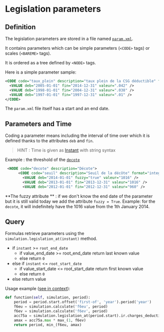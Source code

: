 # Legislation parameters

## Definition

The legislation parameters are stored in a file named [`param.xml`](https://github.com/openfisca/openfisca-france/blob/master/openfisca_france/param/param.xml).

It contains parameters which can be simple parameters (`<CODE>` tags) or scales (`<BAREME>` tags).

It is ordered as a tree defined by `<NODE>` tags.

Here is a simple parameter sample:

```xml
<CODE code="taux_plein" description="taux plein de la CSG déductible" format="percent">
  <VALUE deb="2005-01-01" fin="2014-12-31" valeur=".042" />
  <VALUE deb="1998-01-01" fin="2004-12-31" valeur=".038" />
  <VALUE deb="1997-01-01" fin="1997-12-31" valeur=".01" />
</CODE>
```

The `param.xml` file itself has a start and an end date.

## Parameters and Time
 Coding a parameter means including the interval of time over which it is defined thanks to the attributes `deb` and `fin`.
 
 > HINT : Time is given as [Instant](periods.md) with string syntax
 
 Example : the threshold of the [`decote`](https://legislation.openfisca.fr/parameters/ir.decote.seuil)

```xml
 <NODE code="decote" description="Décote">
      <CODE code="seuil" description="Seuil de la décôte" format="integer" type="monetary">
        <VALUE deb="2014-01-01" fuzzy="true" valeur="1016" />
        <VALUE deb="2013-01-01" fin="2013-12-31" valeur="1016" />
        <VALUE deb="2012-01-01" fin="2012-12-31" valeur="960" />
```
**The fuzzy attribute ** : if we don't know the end date of the parameter but it is still valid today we add the attribute `fuzzy = True`.   Example: for the `decote`, it will indefinitely have the 1016 value from the 1th January 2014.

## Query

Formulas retrieve parameters using the `simulation.legislation_at(instant)` method.

- if `instant` >= `root_end_date`
  - if value_end_date >= root_end_date return last known value
  - else return `0`
- else if `instant` <= `root_start_date`
  - if value_start_date <= root_start_date return first known value
  - else return `0`
- else return value

Usage example ([see in context](https://github.com/openfisca/openfisca-france/blob/6d82367a761ed36401f9b78e0fa5ed50d62673d1/openfisca_france/model/prelevements_obligatoires/impot_revenu/charges_deductibles.py#L436)):

```python
def function(self, simulation, period):
    period = period.start.offset('first-of', 'year').period('year')
    f6eu = simulation.calculate('f6eu', period)
    f6ev = simulation.calculate('f6ev', period)
    acc75a = simulation.legislation_at(period.start).ir.charges_deductibles.acc75a
    amax = acc75a.max * max_(1, f6ev)
    return period, min_(f6eu, amax)
```

